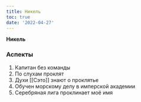 ```yaml
---
title: Никель
toc: true
date: '2022-04-27'
---
```


**Никель**

### Аспекты
1. Капитан без команды
2. По слухам проклят
3. Духи [[Сэто]] знают о проклятье
4. Обучен морскому делу в имперской академии
5. Серебряная лига проклинает моё имя